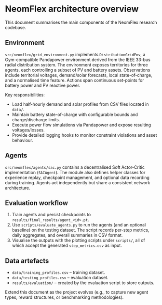 # NeomFlex architecture overview

This document summarises the main components of the NeomFlex research codebase.

## Environment

`src/neomflex/grid_environment.py` implements `DistributionGridEnv`, a Gym-compatible
Pandapower environment derived from the IEEE 33-bus radial distribution system. The
environment exposes territories for three agents, each controlling a subset of PV and
battery assets. Observations include territorial voltages, demand/solar forecasts, local
state-of-charge, and a normalised time feature. Actions span continuous set-points for
battery power and PV reactive power.

Key responsibilities:

- Load half-hourly demand and solar profiles from CSV files located in `data/`.
- Maintain battery state-of-charge with configurable bounds and charge/discharge limits.
- Execute power flow simulations via Pandapower and expose resulting voltages/losses.
- Provide detailed logging hooks to monitor constraint violations and asset behaviour.

## Agents

`src/neomflex/agents/sac.py` contains a decentralised Soft Actor-Critic implementation
(`SACAgent`). The module also defines helper classes for experience replay, checkpoint
management, and optional data recording during training. Agents act independently but
share a consistent network architecture.

## Evaluation workflow

1. Train agents and persist checkpoints to `results/final_results/agent_<id>.pt`.
2. Use `scripts/evaluate_agents.py` to run the agents (and an optional baseline) on the
   testing dataset. The script records per-step metrics, daily aggregates, and overall
   summaries in CSV format.
3. Visualise the outputs with the plotting scripts under `scripts/`, all of which accept
   the generated `step_metrics.csv` as input.

## Data artefacts

- `data/training_profiles.csv` – training dataset.
- `data/testing_profiles.csv` – evaluation dataset.
- `results/evaluation/` – created by the evaluation script to store outputs.

Extend this document as the project evolves (e.g., to capture new agent types, reward
structures, or benchmarking methodologies).
